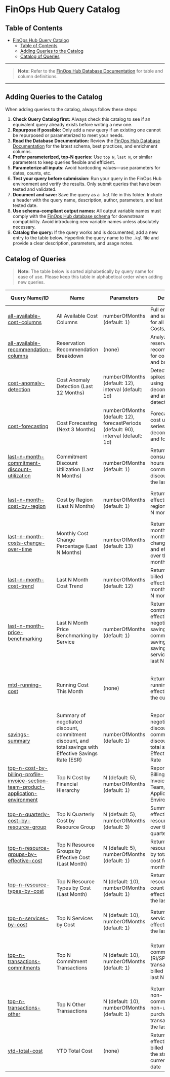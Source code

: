 # FinOps Hub Query Catalog

## Table of Contents

- [FinOps Hub Query Catalog](#finops-hub-query-catalog)
  - [Table of Contents](#table-of-contents)
  - [Adding Queries to the Catalog](#adding-queries-to-the-catalog)
  - [Catalog of Queries](#catalog-of-queries)

---

> **Note:** Refer to the [FinOps Hub Database Documentation](./finops-hub-database-guide.md) for table and column definitions.

---

## Adding Queries to the Catalog

When adding queries to the catalog, always follow these steps:

1. **Check Query Catalog first:** Always check this catalog to see if an equivalent query already exists before writing a new one.
2. **Repurpose if possible:** Only add a new query if an existing one cannot be repurposed or parameterized to meet your needs.
3. **Read the Database Documentation:** Review the [FinOps Hub Database Documentation](./finops-hub-database-guide.md) for the latest schema, best practices, and enrichment columns.
4. **Prefer parameterized, top-N queries:** Use `top N`, `last N`, or similar parameters to keep queries flexible and efficient.
5. **Parameterize all inputs:** Avoid hardcoding values—use parameters for dates, counts, etc.
6. **Test your query before submission:** Run your query in the FinOps Hub environment and verify the results. Only submit queries that have been tested and validated.
7. **Document and save:** Save the query as a `.kql` file in this folder. Include a header with the query name, description, author, parameters, and last tested date.
8. **Use schema-compliant output names:** All output variable names must comply with the [FinOps Hub database schema](./finops-hub-database-guide.md) for downstream compatibility. Avoid introducing new variable names unless absolutely necessary.
9. **Catalog the query:** If the query works and is documented, add a new entry to the table below. Hyperlink the query name to the `.kql` file and provide a clear description, parameters, and usage notes.

## Catalog of Queries

> **Note:** The table below is sorted alphabetically by query name for ease of use. Please keep this table in alphabetical order when adding new queries.

| Query Name/ID | Name | Parameters | Description | Usage | Last Tested |
|---------------|--------------|------------|-------------|-------|-------------|
| [all-available-cost-columns](./catalog/all-available-cost-columns.kql) | All Available Cost Columns | numberOfMonths (default: 1) | Full enrichment and savings logic for all columns in Costs_v1_0 | Use as a base for custom analytics and reporting | 2025-05-17 |
| [all-available-recommendation-columns](./catalog/all-available-recommendation-columns.kql) | Reservation Recommendation Breakdown | (none) | Analyze reservation recommendations for cost savings and break-even | Use to identify and justify reservation purchases | 2025-05-17 |
| [cost-anomaly-detection](./catalog/cost-anomaly-detection.kql) | Cost Anomaly Detection (Last 12 Months) | numberOfMonths (default: 12), interval (default: 1d) | Detects cost spikes and drops using time series decomposition and anomaly detection | Use for anomaly detection in cost trends | 2025-05-17 |
| [cost-forecasting](./catalog/cost-forecasting.kql) | Cost Forecasting (Next 3 Months) | numberOfMonths (default: 12), forecastPeriods (default: 90), interval (default: 1d) | Forecasts future cost using time series decomposition and forecasting | Use for projected spend and budget planning | 2025-05-17 |
| [last-n-month-commitment-discount-utilization](./catalog/last-n-month-commitment-discount-utilization.kql) | Commitment Discount Utilization (Last N Months) | numberOfMonths (default: 1) | Returns total consumed core hours by commitment discount type for the last N months | Use to analyze RI/SP/on-demand utilization for optimization | 2025-05-17 |
| [last-n-month-cost-by-region](./catalog/last-n-month-cost-by-region.kql) | Cost by Region (Last N Months) | numberOfMonths (default: 1) | Returns total effective cost by region for the last N months | Use for regional cost breakdowns and optimization | 2025-05-17 |
| [last-n-month-costs-change-over-time](./catalog/last-n-month-costs-change-over-time.kql) | Monthly Cost Change Percentage (Last N Months) | numberOfMonths (default: 13) | Returns the month-over-month percent change for billed and effective cost over the last N months | Use to monitor cost volatility and trend direction | 2025-05-17 |
| [last-n-month-cost-trend](./catalog/last-n-month-cost-trend.kql) | Last N Month Cost Trend | numberOfMonths (default: 12) | Returns total billed and effective cost by month for the last N months | Use for cost trend analysis and reporting | 2025-05-17 |
| [last-n-month-price-benchmarking](./catalog/last-n-month-price-benchmarking.kql) | Last N Month Price Benchmarking by Service | numberOfMonths (default: 1) | Returns list price, contracted price, effective price, negotiated savings, commitment savings, and total savings by service for the last N months | Use for price benchmarking and savings analysis | 2025-05-17 |
| [mtd-running-cost](./catalog/mtd-running-cost.kql) | Running Cost This Month | (none) | Returns the running daily effective cost for the current month | Use for tracking cumulative spend throughout the current month | 2025-05-17 |
| [savings-summary](./catalog/savings-summary.kql) | Summary of negotiated discount, commitment discount, and total savings with Effective Savings Rate (ESR) | numberOfMonths (default: 1) | Reports cost, negotiated discount savings, commitment discount savings, total savings, and Effective Savings Rate | Use for savings calculations | 2025-05-20 |
| [top-n-cost-by-billing-profile-invoice-section-team-product-application-environment](./catalog/top-n-cost-by-billing-profile-invoice-section-team-product-application-environment.kql) | Top N Cost by Financial Hierarchy | N (default: 5), numberOfMonths (default: 1) | Reports cost by Billing Profile, Invoice Section, Team, Product, Application, Environment | Use for detailed cost allocation and reporting | 2025-05-17 |
| [top-n-quarterly-cost-by-resource-group](./catalog/top-n-quarterly-cost-by-resource-group.kql) | Top N Quarterly Cost by Resource Group | N (default: 5), numberOfMonths (default: 3) | Summarize effective cost by resource group over the last quarter | Use for quarterly resource group cost reporting | 2025-05-17 |
| [top-n-resource-groups-by-effective-cost](./catalog/top-n-resource-groups-by-effective-cost.kql) | Top N Resource Groups by Effective Cost (Last Month) | N (default: 5), numberOfMonths (default: 1) | Returns the top N resource groups by total effective cost for the last month | Use for monthly cost concentration analysis | 2025-05-17 |
| [top-n-resource-types-by-cost](./catalog/top-n-resource-types-by-cost.kql) | Top N Resource Types by Cost (Last Month) | N (default: 10), numberOfMonths (default: 1) | Returns the top N resource types by count and total effective cost for the last N months | Use for usage analysis and cost impact by resource type | 2025-05-17 |
| [top-n-services-by-cost](./catalog/top-n-services-by-cost.kql) | Top N Services by Cost | N (default: 10), numberOfMonths (default: 1) | Returns the top N services by total effective cost for the last month | Use for identifying major cost drivers by service | 2025-05-17 |
| [top-n-transactions-commitments](./catalog/top-n-transactions-commitments.kql) | Top N Commitment Transactions | N (default: 10), numberOfMonths (default: 1) | Returns the top N commitment (RI/SP) transactions by billed cost for the last N months | Use for analyzing largest commitment transactions and their savings | 2025-05-17 |
| [top-n-transactions-other](./catalog/top-n-transactions-other.kql) | Top N Other Transactions | N (default: 10), numberOfMonths (default: 1) | Returns the top N non-commitment, non-usage purchase transactions for the last N months | Use for analyzing miscellaneous Azure purchases not covered by RI/SP | 2025-05-17 |
| [ytd-total-cost](./catalog/ytd-total-cost.kql) | YTD Total Cost | (none) | Returns the total effective and billed cost from the start of the current year to date | Use for annual cost reporting and executive summaries | 2025-05-17 |
